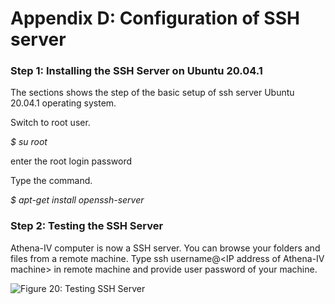 # Appendix D: Configuration of SSH server

### **Step 1:** **Installing the SSH Server on Ubuntu 20.04.1**

&#x20;The sections shows the step of the basic setup of ssh server Ubuntu 20.04.1 operating system.

&#x20;Switch to root user.

_$ su root_

enter the root login password

Type the command.

_$ apt-get install openssh-server_

### **Step 2: Testing the SSH Server**

Athena-IV computer is now a SSH server. You can browse your folders and files from a remote machine. Type ssh username@\<IP address of Athena-IV machine> in remote machine and provide user password of your machine.

![Figure 20: Testing SSH Server](broken-reference)

